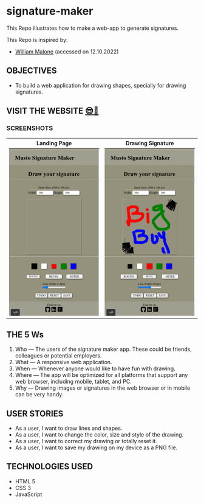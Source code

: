 # signature-maker

This Repo illustrates how to make a web-app to generate signatures.

This Repo is inspired by:

- [William Malone](http://www.williammalone.com/articles/create-html5-canvas-javascript-drawing-app/) (accessed on 12.10.2022)

## OBJECTIVES

- To build a web application for drawing shapes, specially for drawing signatures.

## VISIT THE WEBSITE [😎🔗](https://mustafa-sarshar.github.io/signature-maker/)

### SCREENSHOTS

<table width="100%" style="overflow:auto">
  <tr>
    <th width="20%" style="text-align:center;">Landing Page</th>
    <th width="20%" style="text-align:center;">Drawing Signature</th>
  </tr>
  <tr>
    <td width="20%"><img src="https://github.com/mustafa-sarshar/signature-maker/blob/main/docs/images/signature-maker-1.png?raw=true"/></td>
    <td width="20%"><img src="https://github.com/mustafa-sarshar/signature-maker/blob/main/docs/images/signature-maker-2.png?raw=true"/></td>
  </tr>
</table>

## THE 5 Ws

1. Who — The users of the signature maker app. These could be friends, colleagues or potential employers.
2. What — A responsive web application.
3. When — Whenever anyone would like to have fun with drawing.
4. Where — The app will be optimized for all platforms that support any web browser, including mobile, tablet, and PC.
5. Why — Drawing images or signatures in the web browser or in mobile can be very handy.

## USER STORIES

- As a user, I want to draw lines and shapes.
- As a user, I want to change the color, size and style of the drawing.
- As a user, I want to correct my drawing or totally reset it.
- As a user, I want to save my drawing on my device as a PNG file.

## TECHNOLOGIES USED

- HTML 5
- CSS 3
- JavaScript
